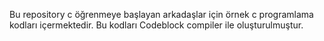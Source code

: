 Bu repository c öğrenmeye başlayan arkadaşlar için örnek c programlama kodları içermektedir. 
Bu kodları Codeblock compiler ile oluşturulmuştur.